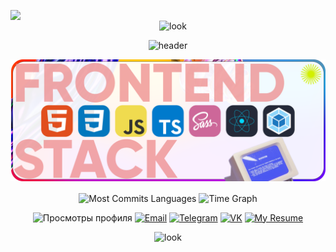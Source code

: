<div align="center">
  
<img src="https://media1.giphy.com/media/OfgFXNVi8gnEXvbske/giphy.gif" height="40" align="left"> <br>
![look](https://user-images.githubusercontent.com/96011603/211858547-fafd92a4-b773-4c46-94d8-518ff3ce5036.gif)


<!-- ![header](https://capsule-render.vercel.app/api?type=rounded&height=200&color=gradient&text=°º¤ø,¸¸,ø¤º°`°º¤ø,¸,ø¤°º¤ø,¸¸,ø¤º°`°º¤ø,¸&fontSize=52) -->

![header](https://capsule-render.vercel.app/api?type=rounded&height=200&color=gradient&text=Node.js%20Developer&fontSize=52)  


<div>
  
</div>

<div>
<!--     <h2 align="center">Frontend-stack main<img src="https://media.giphy.com/media/WUlplcMpOCEmTGBtBW/giphy.gif" width="40" aria-hidden="true"> </h2> -->
    <p align="center">
<!--         <img src="https://skillicons.dev/icons?i=html,css,javascript,typescript,scss,react,webpack" height="60"/> -->
      <picture>
<!--           <source srcset="soft-skills.png" media="(prefers-color-scheme: dark)"> -->
          <source srcset="frontend-stack-dark.png" media="(prefers-color-scheme: light)">
          <img src="frontend-stack.png" alt="Logo">
        </picture>
    </p>
<!--     <h6 align="center">Sub-Main frontend skills</h6>
    <p align="center">
        <img src="https://skillicons.dev/icons?i=vite,gulp,threejs,tailwind,bootstrap,figma,babel" height="28"/>
        <a href="https://gsap.com/" target="_blank"><img src="./pngwing.com (10).png" alt="gsap" height="28"/></a>
        <a href="https://github.com/barbajs/barba" target="_blank"><img src="https://raw.githubusercontent.com/barbajs/.github/main/profile/barbajs.svg" alt="barba" height="28"/></a>
        <a href="https://ru.bem.info/" target="_blank"><img src="https://achievement-images.teamtreehouse.com/badges_css_modularsass_stage02.png" alt="bem" height="28"/></a>
        <a href="https://eslint.org/" target="_blank"><img src="./pngwing.com (14).png" alt="eslint" height="28"/></a>
        <a href="https://prettier.io/" target="_blank"><img src="https://github.com/prettier/prettier-logo/blob/master/images/prettier-icon-dark.png?raw=true" alt="prettier" height="28"/></a>
        <a href="https://stylelint.io/" target="_blank"><img src="./Stylelint.png" alt="stylelint" height="28"/></a>
    </p> -->
<!--     <h2 align="center">Backand-stack main<img src="https://media.giphy.com/media/WUlplcMpOCEmTGBtBW/giphy.gif" width="40" aria-hidden="true"> </h2> -->
<!--     <p align="center"> -->
<!--         <img src="https://skillicons.dev/icons?i=nodejs,express" height="60"/> -->
<!--       <picture> -->
<!--           <source srcset="soft-skills.png" media="(prefers-color-scheme: dark)"> -->
<!--           <source srcset="backend-stack-dark.png" media="(prefers-color-scheme: light)"> -->
<!--           <img src="backend-stack-test.png" alt="Logo"> -->
<!--         </picture> -->
<!--     </p> -->
<!--     <h2 align="center">Other skills <img src="https://media.giphy.com/media/WUlplcMpOCEmTGBtBW/giphy.gif" width="40" aria-hidden="true"> </h2> -->
<!--     <p align="center"> -->
<!--         <img src="https://skillicons.dev/icons?i=nodejs,express,docker,postman,postgres,redis" height="60"/> -->
<!--       kafka -->
<!--     </p> -->
<!--     <h2 align="center"> </h2> -->
<!--       <p align="center"> -->
<!--         <img src="soft-skills.png"/> -->
<!--         <picture> -->
<!--           <source srcset="soft-skills.png" media="(prefers-color-scheme: dark)"> -->
<!--           <source srcset="soft-skills-dark.png" media="(prefers-color-scheme: light)"> -->
<!--           <img src="soft-skills.png" alt="Logo"> -->
<!--         </picture> -->
<!--       </p> -->
</div>

<!-- <h2 aria-hidden="true" align="center" style="margin=0; paddong=0"><img src="https://emojis.slackmojis.com/emojis/images/1531849430/4246/blob-sunglasses.gif?1531849430" width="30"/> My GitHub Stats <img src="https://media.giphy.com/media/12oufCB0MyZ1Go/giphy.gif" width="50" aria-hidden="true"></h2> -->

<!-- <div href="https://github.com/dkmfzf/github-readme-stats" align="center"> -->
<!--     <div align="center"> -->
<!--       <img align="center" src="http://github-profile-summary-cards.vercel.app/api/cards/stats?username=dkmfzf&theme=transparent" height="180em" alt="Stats"/> -->
<!--       <img align="center" src="https://github-readme-stats.vercel.app/api/top-langs?username=dkmfzf&hide_border=true&no-bg=true&no-frame=true&layout=compact&theme=transparent&langs_count=8&hide=jupyter%20notebook,css,html,pug,scss" alt="Top Languages"/> -->
<!--       <img align="center" src="http://github-profile-summary-cards.vercel.app/api/cards/most-commit-language?username=dkmfzf&theme=transparent&exclude=html,CSS,SCSS,Jupyter%20Notebook" height="180em" alt="Most Commits Languages"/> -->
<!--       <img align="center" src="http://github-profile-summary-cards.vercel.app/api/cards/repos-per-language?username=dkmfzf&theme=transparent&exclude=html,CSS,SCSS,Jupyter%20Notebook" height="180em" alt="Most Repo Languages"/> -->
<!--       <img align="center" src="http://github-profile-summary-cards.vercel.app/api/cards/productive-time?username=dkmfzf&theme=transparent&utcOffset=7.00" height="180em" alt="Time Graph"/> -->
<!--       <img align="center" src="https://github-profile-summary-cards.vercel.app/api/cards/profile-details?username=dkmfzf&theme=transparent" alt='Profile'/> -->
<!--     </div> -->
<!-- </div> -->

<img align="center" src="http://github-profile-summary-cards.vercel.app/api/cards/most-commit-language?username=dkmfzf&theme=transparent&exclude=html,CSS,SCSS,Jupyter%20Notebook" height="180em" alt="Most Commits Languages"/>
<img align="center" src="http://github-profile-summary-cards.vercel.app/api/cards/productive-time?username=dkmfzf&theme=transparent&utcOffset=7.00" height="180em" alt="Time Graph"/>

![Просмотры профиля](https://komarev.com/ghpvc/?username=dkmfzf&label=Profile%20views&color=green&style=plastic)
[![Email](https://img.shields.io/badge/-Email-D14836?logo=gmail&logoColor=white&style=plastic)](mailto:flim.win@yandex.ru)
[![Telegram](https://img.shields.io/badge/-Telegram-26A5E4?logo=telegram&logoColor=white&style=plastic)](https://t.me/DKMFzF)
[![VK](https://img.shields.io/badge/-VK-0077FF?logo=vk&logoColor=white&style=plastic)](https://vk.com/dkmfzf)
[![My Resume](https://img.shields.io/badge/-Resume-4285F4?logo=google-drive&logoColor=white&style=plastic)](./my-resume.pdf)

![look](https://user-images.githubusercontent.com/96011603/211858547-fafd92a4-b773-4c46-94d8-518ff3ce5036.gif)
</div>
